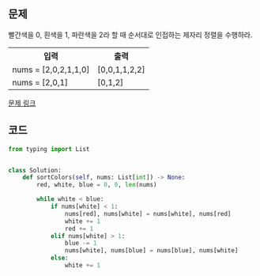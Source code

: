 ## 문제

빨간색을 0, 흰색을 1, 파란색을 2라 할 때 순서대로 인접하는 제자리 정렬을 수행하라. 

 <table>
	<th>입력</th>
	<th>출력</th>
	<tr><!-- 첫번째 줄 시작 -->
	    <td>nums = [2,0,2,1,1,0]</td>
	    <td>[0,0,1,1,2,2]</td>
	</tr><!-- 첫번째 줄 끝 -->
	<tr><!-- 두번째 줄 시작 -->
	    <td>nums = [2,0,1]</td>
	    <td>[0,1,2]</td>
	</tr><!-- 두번째 줄 끝 -->
    </table>

<a href="https://leetcode.com/problems/sort-colors/" target="_blank">문제 링크</a>

## 코드

```python
from typing import List


class Solution:
    def sortColors(self, nums: List[int]) -> None:
        red, white, blue = 0, 0, len(nums)

        while white < blue:
            if nums[white] < 1:
                nums[red], nums[white] = nums[white], nums[red]
                white += 1
                red += 1
            elif nums[white] > 1:
                blue -= 1
                nums[white], nums[blue] = nums[blue], nums[white]
            else:
                white += 1
```

